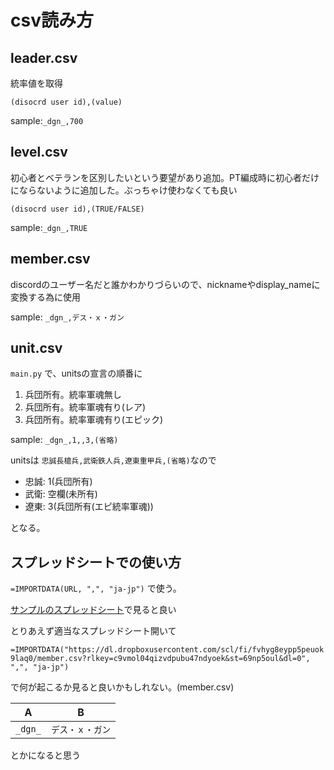 # csv読み方

## leader.csv
統率値を取得

`(disocrd user id),(value)`

sample:`_dgn_,700`

## level.csv
初心者とベテランを区別したいという要望があり追加。PT編成時に初心者だけにならないように追加した。ぶっちゃけ使わなくても良い

`(disocrd user id),(TRUE/FALSE)`

sample:`_dgn_,TRUE`

## member.csv
discordのユーザー名だと誰かわかりづらいので、nicknameやdisplay_nameに変換する為に使用

sample: `_dgn_,デス・ｘ・ガン`

## unit.csv

`main.py` で、unitsの宣言の順番に
1. 兵団所有。統率軍魂無し
2. 兵団所有。統率軍魂有り(レア)
3. 兵団所有。統率軍魂有り(エピック)

sample: `_dgn_,1,,3,(省略)`

unitsは
`忠誠長槍兵,武衛鉄人兵,遼東重甲兵,(省略)`なので

- 忠誠: 1(兵団所有)
- 武衛: 空欄(未所有)
- 遼東: 3(兵団所有(エピ統率軍魂))

となる。

## スプレッドシートでの使い方

`=IMPORTDATA(URL, ",", "ja-jp")`
で使う。

[サンプルのスプレッドシート](https://docs.google.com/spreadsheets/d/1tQQOymUzl7FnRdouxhITo_YetuSBKO1LnPTnuZbqSLI/edit?usp=sharing)で見ると良い

とりあえず適当なスプレッドシート開いて

`=IMPORTDATA("https://dl.dropboxusercontent.com/scl/fi/fvhyg8eypp5peuok9laq0/member.csv?rlkey=c9vmol04qizvdpubu47ndyoek&st=69np5oul&dl=0", ",", "ja-jp")`

で何が起こるか見ると良いかもしれない。(member.csv)

| A | B |
| ---- | ---- |
| `_dgn_` | `デス・ｘ・ガン` |

とかになると思う
